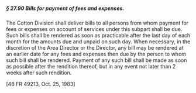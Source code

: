 ##### § 27.90 Bills for payment of fees and expenses. #####

The Cotton Division shall deliver bills to all persons from whom payment for fees or expenses on account of services under this subpart shall be due. Such bills shall be rendered as soon as practicable after the last day of each month for the amounts due and unpaid on such day. When necessary, in the discretion of the Area Director or the Director, any bill may be rendered at an earlier date for any fees and expenses then due by the person to whom such bill shall be rendered. Payment of any such bill shall be made as soon as possible after the rendition thereof, but in any event not later than 2 weeks after such rendition.

[48 FR 49213, Oct. 25, 1983]